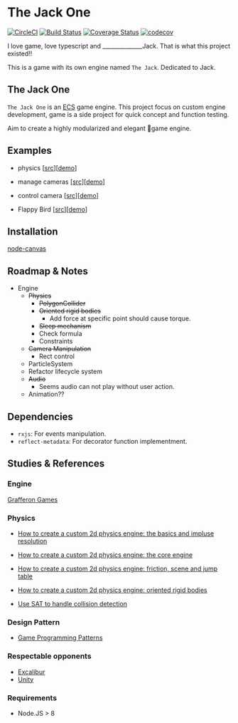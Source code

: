 # The Jack One

[![CircleCI](https://circleci.com/gh/yujuiting/the-jack-one.svg?style=svg)](https://circleci.com/gh/yujuiting/the-jack-one)
[![Build Status](https://travis-ci.org/yujuiting/the-jack-one.svg?branch=ci%2Fsetup-travis)](https://travis-ci.org/yujuiting/the-jack-one)
[![Coverage Status](https://coveralls.io/repos/github/yujuiting/the-jack-one/badge.svg?branch=master)](https://coveralls.io/github/yujuiting/the-jack-one?branch=master)
[![codecov](https://codecov.io/gh/yujuiting/the-jack-one/branch/master/graph/badge.svg)](https://codecov.io/gh/yujuiting/the-jack-one)

I love game, love typescript and ______________Jack.
That is what this project existed!!

This is a game with its own engine named `The Jack`.
Dedicated to Jack.

## The Jack One
`The Jack One` is an [ECS](https://en.wikipedia.org/wiki/Entity–component–system) game engine.
This project focus on custom engine development, game is a side project for quick concept and function testing.

Aim to create a highly modularized and elegant game engine.

## Examples

- physics [[src](https://github.com/yujuiting/the-jack-one/blob/master/src/Examples/physics.ts)][[demo](https://yujuiting.github.io/the-jack-one/examples/physics.html)]

- manage cameras [[src](https://github.com/yujuiting/the-jack-one/blob/master/src/Examples/manage-cameras.ts)][[demo](https://yujuiting.github.io/the-jack-one/examples/manage-cameras.html)]

- control camera [[src](https://github.com/yujuiting/the-jack-one/blob/master/src/Examples/control-camera.ts)][[demo](https://yujuiting.github.io/the-jack-one/examples/control-camera.html)]

- Flappy Bird [[src](https://github.com/yujuiting/the-jack-one/tree/master/src/Examples/flappy-bird)][[demo](https://yujuiting.github.io/the-jack-one/examples/flappy-bird.html)]

## Installation
[node-canvas](https://github.com/Automattic/node-canvas#installation)

## Roadmap & Notes
- Engine
  - ~~Physics~~
    - ~~PolygonCollider~~
    - ~~Oriented rigid bodies~~
      - Add force at specific point should cause torque.
    - ~~Sleep mechanism~~
    - Check formula
    - Constraints
  - ~~Camera Manipulation~~
    - Rect control
  - ParticleSystem
  - Refactor lifecycle system
  - ~~Audio~~
    - Seems audio can not play without user action.
  - Animation??

## Dependencies
- `rxjs`: For events manipulation.
- `reflect-metadata`: For decorator function implementment.

## Studies & References

### Engine
[Grafferon Games](https://gafferongames.com)

### Physics
- [How to create a custom 2d physics engine: the basics and impluse resolution](http://gamedevelopment.tutsplus.com/tutorials/how-to-create-a-custom-2d-physics-engine-the-basics-and-impulse-resolution--gamedev-6331)
- [How to create a custom 2d physics engine: the core engine](https://gamedevelopment.tutsplus.com/tutorials/how-to-create-a-custom-2d-physics-engine-the-core-engine--gamedev-7493)
- [How to create a custom 2d physics engine: friction, scene and jump table](http://gamedevelopment.tutsplus.com/tutorials/how-to-create-a-custom-2d-physics-engine-friction-scene-and-jump-table--gamedev-7756)
- [How to create a custom 2d physics engine: oriented rigid bodies](http://gamedevelopment.tutsplus.com/tutorials/how-to-create-a-custom-2d-physics-engine-oriented-rigid-bodies--gamedev-8032)

- [Use SAT to handle collision detection](http://www.dyn4j.org/2010/01/sat/)

### Design Pattern
- [Game Programming Patterns](http://gameprogrammingpatterns.com/contents.html)

### Respectable opponents
- [Excalibur](http://github.com/excaliburjs/Excalibur)
- [Unity](https://docs.unity3d.com/ScriptReference/)

### Requirements
- Node.JS > 8
